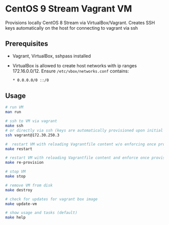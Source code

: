 # CentOS 9 Stream Vagrant VM

Provisions locally CentOS 8 Stream via VirtualBox/Vagrant.
Creates SSH keys automatically on the host for connecting to vagrant via ssh

## Prerequisites

* Vagrant, VirtualBox, sshpass installed

* VirtualBox is allowed to create host networks with ip ranges 172.16.0.0/12. Ensure `/etc/vbox/networks.conf` contains:

  ```txt
  * 0.0.0.0/0 ::/0
  ```

## Usage

```bash
# run VM
man run

# ssh to VM via vagrant
make ssh
# or directly via ssh (keys are automatically provisioned upon initial VM boot)
ssh vagrant@172.30.250.3

#  restart VM with reloading Vagrantfile content w/o enforcing once provisioners
make restart

# restart VM with reloading Vagrantfile content and enforce once provisioner to run
make re-provision

# stop VM
make stop

# remove VM from disk
make destroy

# check for updates for vagrant box image
make update-vm

# show usage and tasks (default)
make help
```
